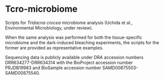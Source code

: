 # Tcro-microbiome
Scripts for *Tridacna crocea* microbiome analysis (Uchida et al., Environmental Microbiology, under review).

When the same analysis was performed for both the tissue-specific microbiome and the dark-induced bleaching experiments, the scripts for the former are provided as representative examples.

Sequencing data is publicly available under DRA accession numbers DRR634277-DRR634314 with the BioProject accession number PRJDB19983 and BioSample accession number SAMD00875503-SAMD00875540.
